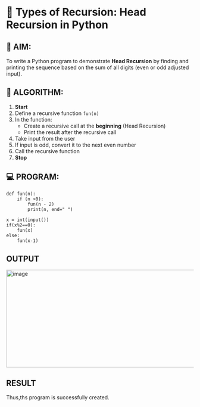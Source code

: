 # 🔁 Types of Recursion: Head Recursion in Python

## 🎯 AIM:
To write a Python program to demonstrate **Head Recursion** by finding and printing the sequence based on the sum of all digits (even or odd adjusted input).

## 🧠 ALGORITHM:

1. **Start**
2. Define a recursive function `fun(n)`
3. In the function:
   - Create a recursive call at the **beginning** (Head Recursion)
   - Print the result after the recursive call
4. Take input from the user
5. If input is odd, convert it to the next even number
6. Call the recursive function
7. **Stop**

## 💻 PROGRAM:
```
def fun(n):
    if (n >0):
        fun(n - 2)
        print(n, end=" ")
 
x = int(input())
if(x%2==0):
    fun(x)
else:
    fun(x-1)
```

## OUTPUT
<img width="968" height="262" alt="image" src="https://github.com/user-attachments/assets/a6be4bf6-a1f7-4caf-b686-e3baf51756f8" />


## RESULT
Thus,ths program is successfully created.
